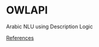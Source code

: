 # OWLAPI

Arabic NLU using Description Logic


[References](https://www.researchgate.net/publication/344084823_A_Proposed_Model_for_Extracting_Information_from_Arabic-Based_Controlled_Text_Domains_-_Discussing_Initial_Model_Steps)
